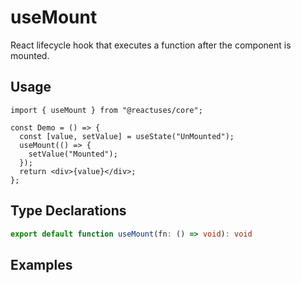# useMount

React lifecycle hook that executes a function after the component is mounted.

## Usage

```tsx
import { useMount } from "@reactuses/core";

const Demo = () => {
  const [value, setValue] = useState("UnMounted");
  useMount(() => {
    setValue("Mounted");
  });
  return <div>{value}</div>;
};

```

## Type Declarations

```ts
export default function useMount(fn: () => void): void
```

## Examples
